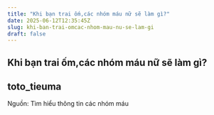 ```yaml
---
title: "Khi bạn trai ốm,các nhóm máu nữ sẽ làm gì?"
date: 2025-06-12T12:35:45Z
slug: khi-ban-trai-omcac-nhom-mau-nu-se-lam-gi
draft: false
---
```


## Khi bạn trai ốm,các nhóm máu nữ sẽ làm gì?

## toto_tieuma

Nguồn: Tìm hiểu thông tin các nhóm máu